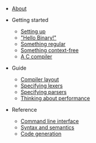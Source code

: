 - [About](about.md)

- Getting started

    - [Setting up](setting_up.md)
    - ["Hello Binary!"](hello_binary.md)
    - [Something regular](handling_a_regular_language.md)
    - [Something context-free](handling_a_context-free_language.md)
    - [A C compiler](a_c_compiler.md)

- Guide

    - [Compiler layout](compiler_layout.md)
    - [Specifying lexers](specifying_lexers.md)
    - [Specifying parsers](specifying_parsers.md)
    - [Thinking about performance](thinking_about_parsers.md)

- Reference

    - [Command line interface](command_line_interface.md)
    - [Syntax and semantics](syntax_and_semantics.md)
    - [Code generation](code_generation.md)
    